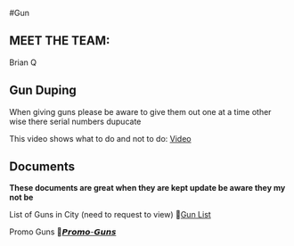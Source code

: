 #Gun 


## MEET THE  TEAM:
Brian
Q

## Gun Duping
When giving guns please be aware to give them out one at a time other wise there serial numbers dupucate 

This video shows what to do and not to do:
[Video](https://youtu.be/WD37QqBdprk)

## Documents
**These documents are great when they are kept update be aware they my not be** 

List of Guns in City (need to request to view)
📄[Gun List](https://docs.google.com/spreadsheets/d/15JkKmJk6Sam6lrTnulOtXZOgUyR8s-0uaadx72aSw30/edit?usp=sharing)

Promo Guns
🔫[𝙋𝙧𝙤𝙢𝙤-𝙂𝙪𝙣𝙨](https://discord.com/channels/948070993518288936/1187889624488607835)
